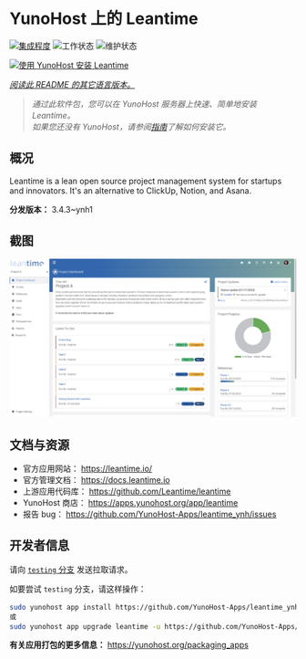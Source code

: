 <!--
注意：此 README 由 <https://github.com/YunoHost/apps/tree/master/tools/readme_generator> 自动生成
请勿手动编辑。
-->

# YunoHost 上的 Leantime

[![集成程度](https://apps.yunohost.org/badge/integration/leantime)](https://ci-apps.yunohost.org/ci/apps/leantime/)
![工作状态](https://apps.yunohost.org/badge/state/leantime)
![维护状态](https://apps.yunohost.org/badge/maintained/leantime)

[![使用 YunoHost 安装 Leantime](https://install-app.yunohost.org/install-with-yunohost.svg)](https://install-app.yunohost.org/?app=leantime)

*[阅读此 README 的其它语言版本。](./ALL_README.md)*

> *通过此软件包，您可以在 YunoHost 服务器上快速、简单地安装 Leantime。*  
> *如果您还没有 YunoHost，请参阅[指南](https://yunohost.org/install)了解如何安装它。*

## 概况

Leantime is a lean open source project management system for startups and innovators. It's an alternative to ClickUp, Notion, and Asana.

**分发版本：** 3.4.3~ynh1

## 截图

![Leantime 的截图](./doc/screenshots/ProjectDashboard.png)

## 文档与资源

- 官方应用网站： <https://leantime.io/>
- 官方管理文档： <https://docs.leantime.io>
- 上游应用代码库： <https://github.com/Leantime/leantime>
- YunoHost 商店： <https://apps.yunohost.org/app/leantime>
- 报告 bug： <https://github.com/YunoHost-Apps/leantime_ynh/issues>

## 开发者信息

请向 [`testing` 分支](https://github.com/YunoHost-Apps/leantime_ynh/tree/testing) 发送拉取请求。

如要尝试 `testing` 分支，请这样操作：

```bash
sudo yunohost app install https://github.com/YunoHost-Apps/leantime_ynh/tree/testing --debug
或
sudo yunohost app upgrade leantime -u https://github.com/YunoHost-Apps/leantime_ynh/tree/testing --debug
```

**有关应用打包的更多信息：** <https://yunohost.org/packaging_apps>
